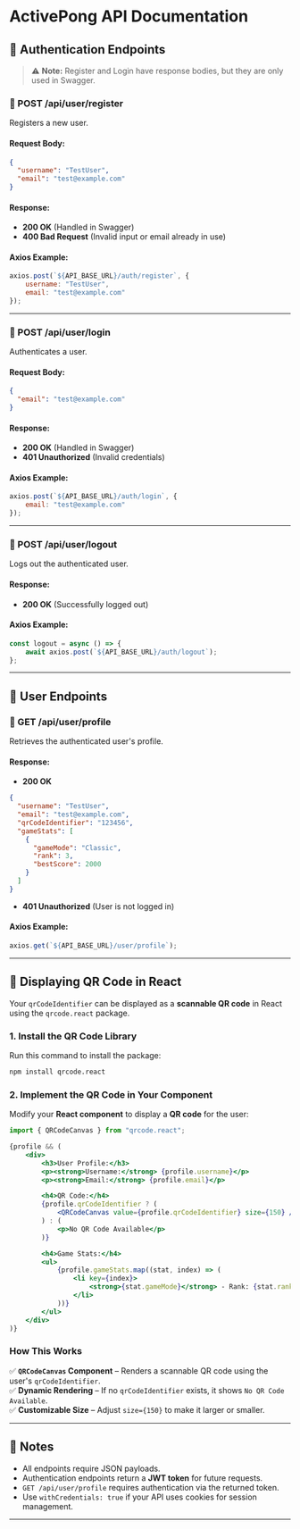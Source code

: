 # ActivePong API Documentation

## 🔹 Authentication Endpoints

> ⚠️ **Note:** Register and Login have response bodies, but they are only used in Swagger.

### 📝 POST /api/user/register  
Registers a new user.

#### Request Body:
```json
{
  "username": "TestUser",
  "email": "test@example.com"
}
```

#### Response:
- **200 OK** (Handled in Swagger)
- **400 Bad Request** (Invalid input or email already in use)

#### Axios Example:
```javascript
axios.post(`${API_BASE_URL}/auth/register`, {
    username: "TestUser",
    email: "test@example.com"
});
```

---

### 📝 POST /api/user/login  
Authenticates a user.

#### Request Body:
```json
{
  "email": "test@example.com"
}
```

#### Response:
- **200 OK** (Handled in Swagger)
- **401 Unauthorized** (Invalid credentials)

#### Axios Example:
```javascript
axios.post(`${API_BASE_URL}/auth/login`, {
    email: "test@example.com"
});
```

---

### 📝 POST /api/user/logout  
Logs out the authenticated user.

#### Response:
- **200 OK** (Successfully logged out)

#### Axios Example:
```javascript
const logout = async () => {
    await axios.post(`${API_BASE_URL}/auth/logout`);
};
```

---

## 🔹 User Endpoints

### 📝 GET /api/user/profile  
Retrieves the authenticated user's profile.

#### Response:
- **200 OK**
```json
{
  "username": "TestUser",
  "email": "test@example.com",
  "qrCodeIdentifier": "123456",
  "gameStats": [
    {
      "gameMode": "Classic",
      "rank": 3,
      "bestScore": 2000
    }
  ]
}
```
- **401 Unauthorized** (User is not logged in)

#### Axios Example:
```javascript
axios.get(`${API_BASE_URL}/user/profile`);
```

---

## 🔹 Displaying QR Code in React

Your `qrCodeIdentifier` can be displayed as a **scannable QR code** in React using the `qrcode.react` package.

### **1. Install the QR Code Library**
Run this command to install the package:

```sh
npm install qrcode.react
```

### **2. Implement the QR Code in Your Component**
Modify your **React component** to display a **QR code** for the user:

```jsx
import { QRCodeCanvas } from "qrcode.react";

{profile && (
    <div>
        <h3>User Profile:</h3>
        <p><strong>Username:</strong> {profile.username}</p>
        <p><strong>Email:</strong> {profile.email}</p>

        <h4>QR Code:</h4>
        {profile.qrCodeIdentifier ? (
            <QRCodeCanvas value={profile.qrCodeIdentifier} size={150} />
        ) : (
            <p>No QR Code Available</p>
        )}

        <h4>Game Stats:</h4>
        <ul>
            {profile.gameStats.map((stat, index) => (
                <li key={index}>
                    <strong>{stat.gameMode}</strong> - Rank: {stat.rank}, Best Score: {stat.bestScore}
                </li>
            ))}
        </ul>
    </div>
)}
```

### **How This Works**
✅ **`QRCodeCanvas` Component** – Renders a scannable QR code using the user's `qrCodeIdentifier`.  
✅ **Dynamic Rendering** – If no `qrCodeIdentifier` exists, it shows `No QR Code Available`.  
✅ **Customizable Size** – Adjust `size={150}` to make it larger or smaller.

---

## 🔹 Notes
- All endpoints require JSON payloads.
- Authentication endpoints return a **JWT token** for future requests.
- `GET /api/user/profile` requires authentication via the returned token.
- Use `withCredentials: true` if your API uses cookies for session management.

---
